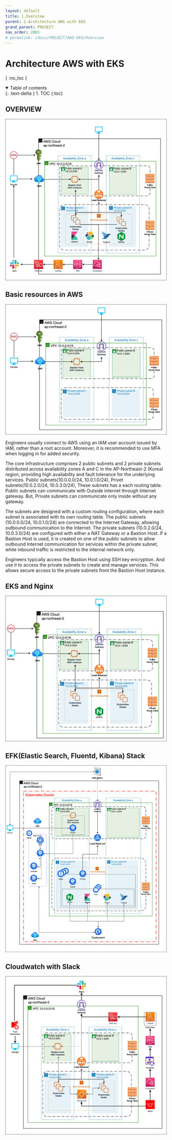 ```yaml
---
layout: default
title: 1.Overview
parent: 2.Architecture AWS with EKS
grand_parent: PROJECT
nav_order: 2001
# permalink: /docs/PROJECT/AWS-EKS/Overview
---
```

# Architecture AWS with EKS

{ :no_toc }

<details open markdown="block">  
  <summary>
    Table of contents
  </summary>
  {: .text-delta }
1. TOC  
{:toc}
</details>

## OVERVIEW  

![1](/docs/PROJECT/AWS-EKS/Overview/pics/1.png)  

## Basic resources in AWS

![2](/docs/PROJECT/AWS-EKS/1.Overview/pics/2.png)

Engineers usually connect to AWS using an IAM user account issued by IAM, rather than a root account. Moreover, it is recommended to use MFA when logging in for added security.

The core infrastructure comprises 2 public subnets and 2 private subnets distributed across availability zones A and C in the AP-Northeast-2 (Korea) region, providing high availability and fault tolerance for the underlying services. Public subnets(10.0.0.0/24, 10.0.1.0/24), Privet subnets(10.0.2.0/24, 10.0.3.0/24), These subnets has a each routing table. Public subnets can communicate with Outside internet through Internet gateway. But, Private subnets can communicate only inside without any gateway.

The subnets are designed with a custom routing configuration, where each subnet is associated with its own routing table. The public subnets (10.0.0.0/24, 10.0.1.0/24) are connected to the Internet Gateway, allowing outbound communication to the Internet. The private subnets (10.0.2.0/24, 10.0.3.0/24) are configured with either a NAT Gateway or a Bastion Host. If a Bastion Host is used, it is created on one of the public subnets to allow outbound Internet communication for services within the private subnet, while inbound traffic is restricted to the internal network only.

Engineers typically access the Bastion Host using SSH key encryption. And use it to access the private subnets to create and manage services. This allows secure access to the private subnets from the Bastion Host instance.

## EKS and Nginx  

![3](/docs/PROJECT/AWS-EKS/1.Overview/pics/3.png)

## EFK(Elastic Search, Fluentd, Kibana) Stack  

![4](/docs/PROJECT/AWS-EKS/1.Overview/pics/4.png)

## Cloudwatch with Slack  

![5](/docs/PROJECT/AWS-EKS/1.Overview/pics/5.png)
